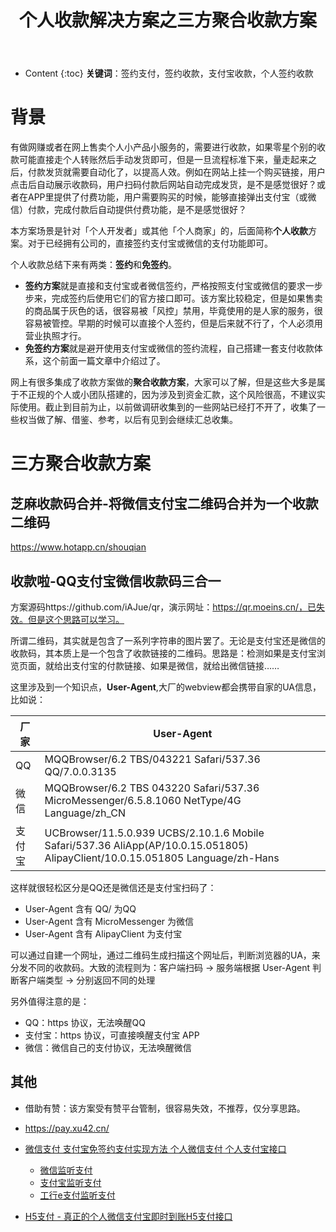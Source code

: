 ﻿---
layout:		post
category:	"program"
title:		"个人收款解决方案之三方聚合收款方案"
tags:		[收款,微信,支付宝,支付,个人收款]
---
- Content
{:toc}
**关键词**：签约支付，签约收款，支付宝收款，个人签约收款



# 背景

​	有做网赚或者在网上售卖个人小产品小服务的，需要进行收款，如果零星个别的收款可能直接走个人转账然后手动发货即可，但是一旦流程标准下来，量走起来之后，付款发货就需要自动化了，以提高人效。例如在网站上挂一个购买链接，用户点击后自动展示收款码，用户扫码付款后网站自动完成发货，是不是感觉很好？或者在APP里提供了付费功能，用户需要购买的时候，能够直接弹出支付宝（或微信）付款，完成付款后自动提供付费功能，是不是感觉很好？

​	本方案场景是针对「个人开发者」或其他「个人商家」的，后面简称**个人收款**方案。对于已经拥有公司的，直接签约支付宝或微信的支付功能即可。

​	个人收款总结下来有两类：**签约**和**免签约**。

- **签约方案**就是直接和支付宝或者微信签约，严格按照支付宝或微信的要求一步步来，完成签约后使用它们的官方接口即可。该方案比较稳定，但是如果售卖的商品属于灰色的话，很容易被「风控」禁用，毕竟使用的是人家的服务，很容易被管控。早期的时候可以直接个人签约，但是后来就不行了，个人必须用营业执照才行。
- **免签约方案**就是避开使用支付宝或微信的签约流程，自己搭建一套支付收款体系，这个前面一篇文章中介绍过了。



​	网上有很多集成了收款方案做的**聚合收款方案**，大家可以了解，但是这些大多是属于不正规的个人或小团队搭建的，因为涉及到资金汇款，这个风险很高，不建议实际使用。截止到目前为止，以前做调研收集到的一些网站已经打不开了，收集了一些权当做了解、借鉴、参考，以后有见到会继续汇总收集。



# 三方聚合收款方案

## 芝麻收款码合并-将微信支付宝二维码合并为一个收款二维码

https://www.hotapp.cn/shouqian



## 收款啦-QQ支付宝微信收款码三合一

方案源码https://github.com/iAJue/qr，演示网址：https://qr.moeins.cn/，已失效。但是这个思路可以学习。



所谓二维码，其实就是包含了一系列字符串的图片罢了。无论是支付宝还是微信的收款码，其本质上是一个包含了收款链接的二维码。思路是：检测如果是支付宝浏览页面，就给出支付宝的付款链接、如果是微信，就给出微信链接……



这里涉及到一个知识点，**User-Agent**,大厂的webview都会携带自家的UA信息，比如说：

| 厂家   | User-Agent                                                   |
| ------ | ------------------------------------------------------------ |
| QQ     | MQQBrowser/6.2 TBS/043221 Safari/537.36 QQ/7.0.0.3135        |
| 微信   | MQQBrowser/6.2 TBS 043220 Safari/537.36 MicroMessenger/6.5.8.1060 NetType/4G Language/zh_CN |
| 支付宝 | UCBrowser/11.5.0.939 UCBS/2.10.1.6 Mobile Safari/537.36 AliApp(AP/10.0.15.051805) AlipayClient/10.0.15.051805 Language/zh-Hans |

这样就很轻松区分是QQ还是微信还是支付宝扫码了：

- User-Agent 含有 QQ/ 为QQ
- User-Agent 含有 MicroMessenger 为微信
- User-Agent 含有 AlipayClient 为支付宝



​	可以通过自建一个网址，通过二维码生成扫描这个网址后，判断浏览器的UA，来分发不同的收款码。大致的流程则为：客户端扫码 -> 服务端根据 User-Agent 判断客户端类型 -> 分别返回不同的处理

另外值得注意的是：

- QQ：https 协议，无法唤醒QQ
- 支付宝：https 协议，可直接唤醒支付宝 APP
- 微信：微信自己的支付协议，无法唤醒微信



## 其他

- 借助有赞：该方案受有赞平台管制，很容易失效，不推荐，仅分享思路。

- https://pay.xu42.cn/

- [微信支付 支付宝免签约支付实现方法 个人微信支付 个人支付宝接口](https://segmentfault.com/a/1190000022064367)
  - [微信监听支付](http://www.liketube.cn/test/wx_pay/pay.php)
  - [支付宝监听支付](http://www.liketube.cn/test/wx_pay/alipay.php)
  - [工行e支付监听支付](http://www.liketube.cn/test/wx_pay/ghpay.php)

- [H5支付 - 真正的个人微信支付宝即时到账H5支付接口](https://h5zhifu.com/)